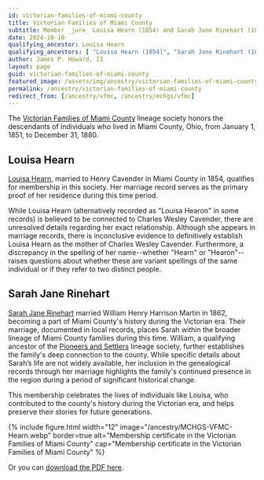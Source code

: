 ```yaml
---
id: victorian-families-of-miami-county
title: Victorian Families of Miami County
subtitle: Member _jure_ Louisa Hearn (1854) and Sarah Jane Rinehart (1862)
date: 2024-10-10
qualifying_ancestor: Louisa Hearn
qualifying_ancestors: [ "Louisa Hearn (1854)", "Sarah Jane Rinehart (1862)"]
author: James P. Howard, II
layout: page
guid: victorian-families-of-miami-county
featured_image: /assets/img/ancestry/victorian-families-of-miami-county.webp
permalink: /ancestry/victorian-families-of-miami-county
redirect_from: [/ancestry/vfmc, /ancestry/mchgs/vfmc]
---
```


The [Victorian Families of Miami
County](https://sites.rootsweb.com/~ohmchgs/mchgs_recognition.html)
lineage society honors the descendants of individuals who lived in Miami
County, Ohio, from January 1, 1851, to December 31, 1880.

## Louisa Hearn

[Louisa Hearn](https://www.wikitree.com/wiki/Hearn-902), married to
Henry Cavender in Miami County in 1854, qualifies for membership in this
society. Her marriage record serves as the primary proof of her
residence during this time period.

While Louisa Hearn (alternatively recorded as "Louisa Hearon" in some
records) is believed to be connected to Charles Wesley Cavender, there
are unresolved details regarding her exact relationship. Although she
appears in marriage records, there is inconclusive evidence to
definitively establish Louisa Hearn as the mother of Charles Wesley
Cavender. Furthermore, a discrepancy in the spelling of her name--whether
"Hearn" or "Hearon"--raises questions about whether these are variant
spellings of the same individual or if they refer to two distinct
people. 

## Sarah Jane Rinehart 

[Sarah Jane Rinehart](https://www.wikitree.com/wiki/Rhinehart-727)
married William Henry Harrison Martin in 1862, becoming a part of Miami
County's history during the Victorian era.  Their marriage, documented
in local records, places Sarah within the broader lineage of Miami
County families during this time. William, a qualifying ancestor of the
[Pioneers and Settlers](/ancestry/psmc) lineage society, further
establishes the family's deep connection to the county. While specific
details about Sarah’s life are not widely available, her inclusion in
the genealogical records through her marriage highlights the family's
continued presence in the region during a period of significant
historical change.

This membership celebrates the lives of individuals like Louisa, who contributed
to the county's history during the Victorian era, and helps preserve their
stories for future generations.

{% include figure.html width="12"
   image="/ancestry/MCHGS-VFMC-Hearn.webp" border=true
   alt="Membership certificate in the Victorian Families of Miami County"
   cap="Membership certificate in the Victorian Families of Miami County" %}
   
Or you can [download the PDF here](/assets/docs/ancestry/MCHGS-VFMC-Hearn.pdf).
